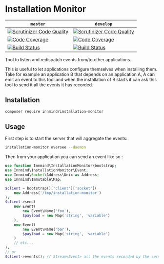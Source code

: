 # Installation Monitor

| `master` | `develop` |
|----------|-----------|
| [![Scrutinizer Code Quality](https://scrutinizer-ci.com/g/Innmind/InstallationMonitor/badges/quality-score.png?b=master)](https://scrutinizer-ci.com/g/Innmind/InstallationMonitor/?branch=master) | [![Scrutinizer Code Quality](https://scrutinizer-ci.com/g/Innmind/InstallationMonitor/badges/quality-score.png?b=develop)](https://scrutinizer-ci.com/g/Innmind/InstallationMonitor/?branch=develop) |
| [![Code Coverage](https://scrutinizer-ci.com/g/Innmind/InstallationMonitor/badges/coverage.png?b=master)](https://scrutinizer-ci.com/g/Innmind/InstallationMonitor/?branch=master) | [![Code Coverage](https://scrutinizer-ci.com/g/Innmind/InstallationMonitor/badges/coverage.png?b=develop)](https://scrutinizer-ci.com/g/Innmind/InstallationMonitor/?branch=develop) |
| [![Build Status](https://scrutinizer-ci.com/g/Innmind/InstallationMonitor/badges/build.png?b=master)](https://scrutinizer-ci.com/g/Innmind/InstallationMonitor/build-status/master) | [![Build Status](https://scrutinizer-ci.com/g/Innmind/InstallationMonitor/badges/build.png?b=develop)](https://scrutinizer-ci.com/g/Innmind/InstallationMonitor/build-status/develop) |

Tool to listen and redispatch events from/to other applications.

This is useful to let applications configure themselves when installing them. Take for example an application B that depends on an application A, A can emit an event to this tool and when the installation of B starts it can ask this tool to send it all the events it has recorded.

## Installation

```sh
composer require innmind/installation-monitor
```

## Usage

First step is to start the server that will aggregate the events:

```sh
installation-monitor oversee --daemon
```

Then from your application you can send an event like so :

```php
use function Innmind\InstallationMonitor\bootstrap;
use Innmind\InstallationMonitor\Event;
use Innmind\Socket\Address\Unix as Address;
use Innmind\Immutable\Map;

$client = bootstrap()['client']['socket'](
    new Address('/tmp/installation-monitor')
);
$client->send(
    new Event(
        new Event\Name('foo'),
        $payload = new Map('string', 'variable')
    ),
    new Event(
        new Event\Name('bar'),
        $payload = new Map('string', 'variable')
    )
    // etc...
);
// or
$client->events(); // Stream<Event> all the events recorded by the server
```
